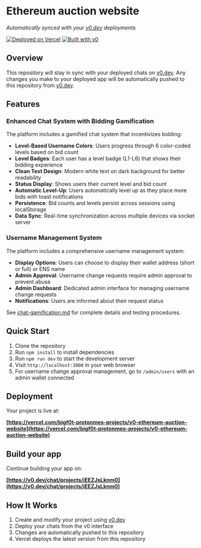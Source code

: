 # Ethereum auction website

*Automatically synced with your [v0.dev](https://v0.dev) deployments*

[![Deployed on Vercel](https://img.shields.io/badge/Deployed%20on-Vercel-black?style=for-the-badge&logo=vercel)](https://vercel.com/bigf0t-protonmes-projects/v0-ethereum-auction-website)
[![Built with v0](https://img.shields.io/badge/Built%20with-v0.dev-black?style=for-the-badge)](https://v0.dev/chat/projects/iEEZJsLknm0)

## Overview

This repository will stay in sync with your deployed chats on [v0.dev](https://v0.dev).
Any changes you make to your deployed app will be automatically pushed to this repository from [v0.dev](https://v0.dev).

## Features

### Enhanced Chat System with Bidding Gamification

The platform includes a gamified chat system that incentivizes bidding:

- **Level-Based Username Colors**: Users progress through 6 color-coded levels based on bid count
- **Level Badges**: Each user has a level badge (L1-L6) that shows their bidding experience
- **Clean Text Design**: Modern white text on dark background for better readability
- **Status Display**: Shows users their current level and bid count
- **Automatic Level-Up**: Users automatically level up as they place more bids with toast notifications
- **Persistence**: Bid counts and levels persist across sessions using localStorage
- **Data Sync**: Real-time synchronization across multiple devices via socket server

### Username Management System

The platform includes a comprehensive username management system:

- **Display Options**: Users can choose to display their wallet address (short or full) or ENS name
- **Admin Approval**: Username change requests require admin approval to prevent abuse
- **Admin Dashboard**: Dedicated admin interface for managing username change requests
- **Notifications**: Users are informed about their request status

See [chat-gamification.md](chat-gamification.md) for complete details and testing procedures.

## Quick Start

1. Clone the repository
2. Run `npm install` to install dependencies
3. Run `npm run dev` to start the development server
4. Visit `http://localhost:3000` in your web browser
5. For username change approval management, go to `/admin/users` with an admin wallet connected

## Deployment

Your project is live at:

**[https://vercel.com/bigf0t-protonmes-projects/v0-ethereum-auction-website](https://vercel.com/bigf0t-protonmes-projects/v0-ethereum-auction-website)**

## Build your app

Continue building your app on:

**[https://v0.dev/chat/projects/iEEZJsLknm0](https://v0.dev/chat/projects/iEEZJsLknm0)**

## How It Works

1. Create and modify your project using [v0.dev](https://v0.dev)
2. Deploy your chats from the v0 interface
3. Changes are automatically pushed to this repository
4. Vercel deploys the latest version from this repository
